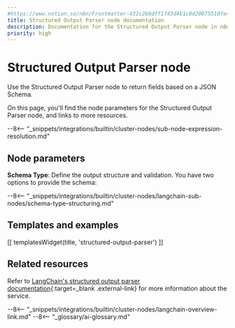 ```yaml
---
#https://www.notion.so/n8n/Frontmatter-432c2b8dff1f43d4b1c8d20075510fe4
title: Structured Output Parser node documentation
description: Documentation for the Structured Output Parser node in n8n, a workflow automation platform. Includes details of operations and configuration, and links to examples and credentials information.
priority: high
---
```


# Structured Output Parser node

Use the Structured Output Parser node to return fields based on a JSON Schema.

On this page, you'll find the node parameters for the Structured Output Parser node, and links to more resources.

--8<-- "_snippets/integrations/builtin/cluster-nodes/sub-node-expression-resolution.md"

## Node parameters

**Schema Type**: Define the output structure and validation. You have two options to provide the schema:

--8<-- "_snippets/integrations/builtin/cluster-nodes/langchain-sub-nodes/schema-type-structuring.md"

## Templates and examples

<!-- see https://www.notion.so/n8n/Pull-in-templates-for-the-integrations-pages-37c716837b804d30a33b47475f6e3780 -->
[[ templatesWidget(title, 'structured-output-parser') ]]

## Related resources

Refer to [LangChain's structured output parser documentation](https://js.langchain.com/docs/modules/model_io/output_parsers/structured){:target=_blank .external-link} for more information about the service.

--8<-- "_snippets/integrations/builtin/cluster-nodes/langchain-overview-link.md"
--8<-- "_glossary/ai-glossary.md"
